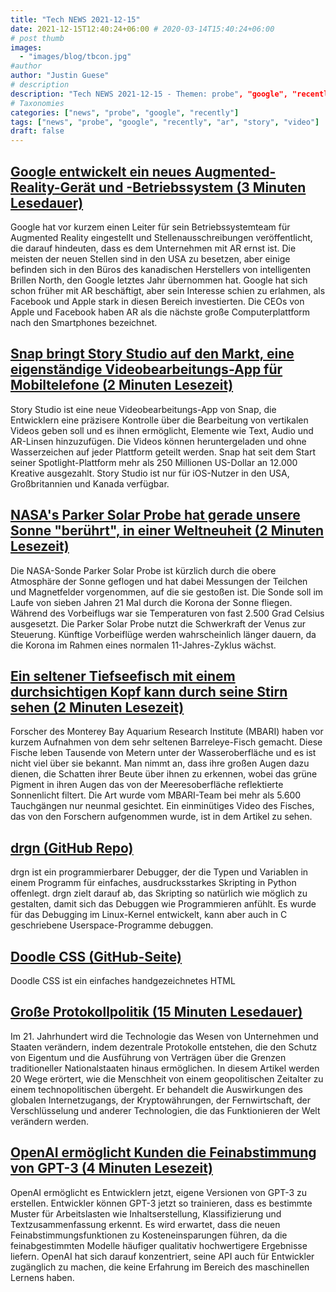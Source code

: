 ```yaml
---
title: "Tech NEWS 2021-12-15"
date: 2021-12-15T12:40:24+06:00 # 2020-03-14T15:40:24+06:00
# post thumb
images:
  - "images/blog/tbcon.jpg"
#author
author: "Justin Guese"
# description
description: "Tech NEWS 2021-12-15 - Themen: probe", "google", "recently"
# Taxonomies
categories: ["news", "probe", "google", "recently"]
tags: ["news", "probe", "google", "recently", "ar", "story", "video"]
draft: false
---
```


## [Google entwickelt ein neues Augmented-Reality-Gerät und -Betriebssystem (3 Minuten Lesedauer)](https://arstechnica.com/gadgets/2021/12/google-is-building-a-new-augmented-reality-device-and-operating-system/)

 Google hat vor kurzem einen Leiter für sein Betriebssystemteam für Augmented Reality eingestellt und Stellenausschreibungen veröffentlicht, die darauf hindeuten, dass es dem Unternehmen mit AR ernst ist. Die meisten der neuen Stellen sind in den USA zu besetzen, aber einige befinden sich in den Büros des kanadischen Herstellers von intelligenten Brillen North, den Google letztes Jahr übernommen hat. Google hat sich schon früher mit AR beschäftigt, aber sein Interesse schien zu erlahmen, als Facebook und Apple stark in diesen Bereich investierten. Die CEOs von Apple und Facebook haben AR als die nächste große Computerplattform nach den Smartphones bezeichnet.

## [Snap bringt Story Studio auf den Markt, eine eigenständige Videobearbeitungs-App für Mobiltelefone (2 Minuten Lesezeit)](https://www.theverge.com/2021/12/14/22834234/snap-story-studio-video-editing-app-mobile)

 Story Studio ist eine neue Videobearbeitungs-App von Snap, die Entwicklern eine präzisere Kontrolle über die Bearbeitung von vertikalen Videos geben soll und es ihnen ermöglicht, Elemente wie Text, Audio und AR-Linsen hinzuzufügen. Die Videos können heruntergeladen und ohne Wasserzeichen auf jeder Plattform geteilt werden. Snap hat seit dem Start seiner Spotlight-Plattform mehr als 250 Millionen US-Dollar an 12.000 Kreative ausgezahlt. Story Studio ist nur für iOS-Nutzer in den USA, Großbritannien und Kanada verfügbar.

## [NASA's Parker Solar Probe hat gerade unsere Sonne "berührt", in einer Weltneuheit (2 Minuten Lesezeit)](https://interestingengineering.com/nasas-parker-solar-probe-just-touched-our-sun-in-a-world-first)

 Die NASA-Sonde Parker Solar Probe ist kürzlich durch die obere Atmosphäre der Sonne geflogen und hat dabei Messungen der Teilchen und Magnetfelder vorgenommen, auf die sie gestoßen ist. Die Sonde soll im Laufe von sieben Jahren 21 Mal durch die Korona der Sonne fliegen. Während des Vorbeiflugs war sie Temperaturen von fast 2.500 Grad Celsius ausgesetzt. Die Parker Solar Probe nutzt die Schwerkraft der Venus zur Steuerung. Künftige Vorbeiflüge werden wahrscheinlich länger dauern, da die Korona im Rahmen eines normalen 11-Jahres-Zyklus wächst.

## [Ein seltener Tiefseefisch mit einem durchsichtigen Kopf kann durch seine Stirn sehen (2 Minuten Lesezeit)](https://interestingengineering.com/a-rare-deep-sea-fish-with-a-transparent-head-can-see-through-its-forehead)

 Forscher des Monterey Bay Aquarium Research Institute (MBARI) haben vor kurzem Aufnahmen von dem sehr seltenen Barreleye-Fisch gemacht. Diese Fische leben Tausende von Metern unter der Wasseroberfläche und es ist nicht viel über sie bekannt. Man nimmt an, dass ihre großen Augen dazu dienen, die Schatten ihrer Beute über ihnen zu erkennen, wobei das grüne Pigment in ihren Augen das von der Meeresoberfläche reflektierte Sonnenlicht filtert. Die Art wurde vom MBARI-Team bei mehr als 5.600 Tauchgängen nur neunmal gesichtet. Ein einminütiges Video des Fisches, das von den Forschern aufgenommen wurde, ist in dem Artikel zu sehen.

## [drgn (GitHub Repo)](https://github.com/osandov/drgn)

 drgn ist ein programmierbarer Debugger, der die Typen und Variablen in einem Programm für einfaches, ausdrucksstarkes Skripting in Python offenlegt. drgn zielt darauf ab, das Skripting so natürlich wie möglich zu gestalten, damit sich das Debuggen wie Programmieren anfühlt. Es wurde für das Debugging im Linux-Kernel entwickelt, kann aber auch in C geschriebene Userspace-Programme debuggen.

## [Doodle CSS (GitHub-Seite)](https://bit.ly/3yvPDtB/1/0100017dbdc80577-4243b94f-f83f-4b9f-bc10-d5bf47139bca-000000/lrPlIWNzFBiev-TCzKdcsr2QbZCZ4eGkjYbqkveNAYM=227)

 Doodle CSS ist ein einfaches handgezeichnetes HTML

## [Große Protokollpolitik (15 Minuten Lesedauer)](https://foreignpolicy.com/2021/12/11/bitcoin-ethereum-cryptocurrency-web3-great-protocol-politics/)

 Im 21. Jahrhundert wird die Technologie das Wesen von Unternehmen und Staaten verändern, indem dezentrale Protokolle entstehen, die den Schutz von Eigentum und die Ausführung von Verträgen über die Grenzen traditioneller Nationalstaaten hinaus ermöglichen. In diesem Artikel werden 20 Wege erörtert, wie die Menschheit von einem geopolitischen Zeitalter zu einem technopolitischen übergeht. Er behandelt die Auswirkungen des globalen Internetzugangs, der Kryptowährungen, der Fernwirtschaft, der Verschlüsselung und anderer Technologien, die das Funktionieren der Welt verändern werden.

## [OpenAI ermöglicht Kunden die Feinabstimmung von GPT-3 (4 Minuten Lesezeit)](https://venturebeat.com/2021/12/14/openai-begins-allowing-customers-to-fine-tune-gpt-3/)

 OpenAI ermöglicht es Entwicklern jetzt, eigene Versionen von GPT-3 zu erstellen. Entwickler können GPT-3 jetzt so trainieren, dass es bestimmte Muster für Arbeitslasten wie Inhaltserstellung, Klassifizierung und Textzusammenfassung erkennt. Es wird erwartet, dass die neuen Feinabstimmungsfunktionen zu Kosteneinsparungen führen, da die feinabgestimmten Modelle häufiger qualitativ hochwertigere Ergebnisse liefern. OpenAI hat sich darauf konzentriert, seine API auch für Entwickler zugänglich zu machen, die keine Erfahrung im Bereich des maschinellen Lernens haben.

